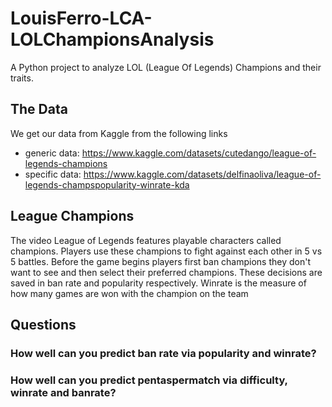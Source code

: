 # LouisFerro-LCA-LOLChampionsAnalysis
A Python project to analyze LOL (League Of Legends) Champions and their traits.

## The Data
We get our data from Kaggle from the following links
- generic data: https://www.kaggle.com/datasets/cutedango/league-of-legends-champions
- specific data: https://www.kaggle.com/datasets/delfinaoliva/league-of-legends-champspopularity-winrate-kda

## League Champions
The video League of Legends features playable characters called champions. Players use these champions to fight against each other in 5 vs 5 battles.
Before the game begins players first ban champions they don't want to see and then select their preferred champions. These decisions are saved in ban rate and popularity respectively.
Winrate is the measure of how many games are won with the champion on the team

## Questions
### How well can you predict ban rate via popularity and winrate?


### How well can you predict pentaspermatch via difficulty, winrate and banrate?
